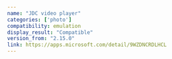 ```yaml
---
name: "JDC video player"
categories: ['photo']
compatibility: emulation
display_result: "Compatible"
version_from: "2.15.0"
link: https://apps.microsoft.com/detail/9WZDNCRDLHCL
---
```

